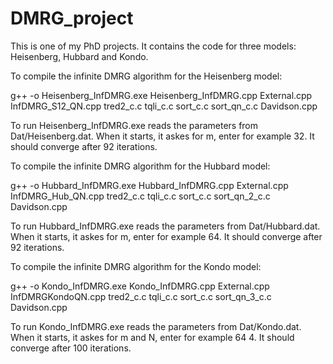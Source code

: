 # DMRG_project
This is one of my PhD projects. It contains the code for three models: Heisenberg, Hubbard and Kondo.

To compile the infinite DMRG algorithm for the Heisenberg model:

g++ -o Heisenberg_InfDMRG.exe Heisenberg_InfDMRG.cpp External.cpp InfDMRG_S12_QN.cpp tred2_c.c tqli_c.c sort_c.c sort_qn_c.c Davidson.cpp

To run Heisenberg_InfDMRG.exe reads the parameters from Dat/Heisenberg.dat.
When it starts, it askes for m, enter for example 32.
It should converge after 92 iterations.

To compile the infinite DMRG algorithm for the Hubbard model:

g++ -o Hubbard_InfDMRG.exe Hubbard_InfDMRG.cpp External.cpp InfDMRG_Hub_QN.cpp tred2_c.c tqli_c.c sort_c.c sort_qn_2_c.c Davidson.cpp

To run Hubbard_InfDMRG.exe reads the parameters from Dat/Hubbard.dat.
When it starts, it askes for m, enter for example 64.
It should converge after 92 iterations.

To compile the infinite DMRG algorithm for the Kondo model:

g++ -o Kondo_InfDMRG.exe Kondo_InfDMRG.cpp External.cpp InfDMRGKondoQN.cpp tred2_c.c tqli_c.c sort_c.c sort_qn_3_c.c Davidson.cpp

To run Kondo_InfDMRG.exe reads the parameters from Dat/Kondo.dat.
When it starts, it askes for m and N, enter for example 64 4.
It should converge after 100 iterations.
